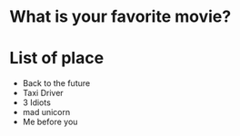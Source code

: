 # What is your favorite movie?

# List of place
- Back to the future
- Taxi Driver
- 3 Idiots
- mad unicorn
- Me before you
